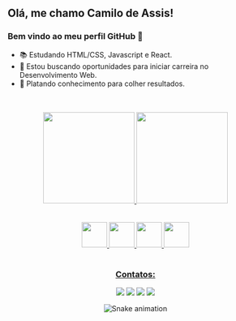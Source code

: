 ## Olá, me chamo Camilo de Assis! 
### Bem vindo ao meu perfil GitHub 👋

- 📚 Estudando HTML/CSS, Javascript e React.
- :eyes: Estou buscando oportunidades para iniciar carreira no Desenvolvimento Web.
- 🌱 Platando conhecimento para colher resultados.
<br/>
<br/>
<div align="center" dir="auto">
<a href="https://github.com/CamilodeAssis">
<img height="180em" src="https://github-readme-stats.vercel.app/api/top-langs/?username=CamilodeAssis&layout=compact&langs_count=7&theme=dracula"/>
<img height="180em" src="https://github-readme-stats.vercel.app/api?username=CamilodeAssis&show_icons=true&theme=dracula&include_all_commits=true&count_private=true"/>
</div>
<br/>
 <br/>
<div align="center" >
<img src="https://cdn.jsdelivr.net/gh/devicons/devicon/icons/html5/html5-original.svg" width="50" height="50"/>
<img src="https://cdn.jsdelivr.net/gh/devicons/devicon/icons/css3/css3-original.svg" width="50" height="50"/>
<img src="https://cdn.jsdelivr.net/gh/devicons/devicon/icons/javascript/javascript-original.svg" width="50" height="50" />
<img src="https://cdn.jsdelivr.net/gh/devicons/devicon/icons/git/git-original.svg" width="50" height="50"/>
<div/>
<br/>
 
### Contatos:
<div>
<a href="https://instagram.com/camilokotecki" target="_blank"><img src="https://img.shields.io/badge/-Instagram-%23E4405F?style=for-the-badge&logo=instagram&logoColor=white" target="_blank"></a>
<a href="https://www.twitch.tv/kimixd" target="_blank"><img src="https://img.shields.io/badge/Twitch-9146FF?style=for-the-badge&logo=twitch&logoColor=white" target="_blank"></a>
<a href = "camilo.kotecki10@gmail.com"><img src="https://img.shields.io/badge/Gmail-D14836?style=for-the-badge&logo=gmail&logoColor=white" target="_blank"></a>
<a href="https://www.linkedin.com/in/camilodeassis" target="_blank"><img src="https://img.shields.io/badge/-LinkedIn-%230077B5?style=for-the-badge&logo=linkedin&logoColor=white" target="_blank"></a>   
</div>

![Snake animation](https://github.com/seu-usuário-aqui/seu-usuário-aqui/blob/output/github-contribution-grid-snake.svg)
